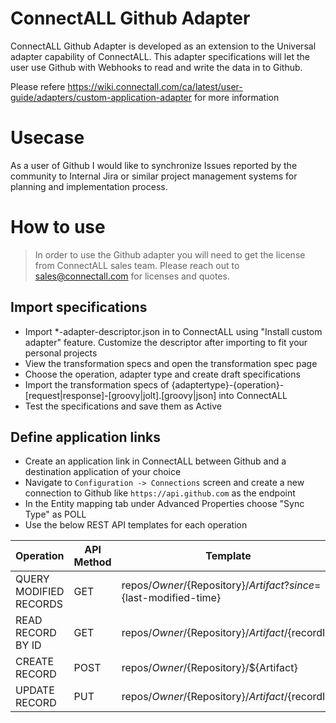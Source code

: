 # ConnectALL Github Adapter

ConnectALL Github Adapter is developed as an extension to the Universal adapter capability of ConnectALL. This adapter specifications will let the user use Github with Webhooks to read and write the data in to Github.

Please refere https://wiki.connectall.com/ca/latest/user-guide/adapters/custom-application-adapter for more information

# Usecase

As a user of Github I would like to synchronize Issues reported by the community to Internal Jira or similar project management systems for planning and implementation process.

# How to use

> In order to use the Github adapter you will need to get the license from ConnectALL sales team. Please reach out to sales@connectall.com for licenses and quotes.

## Import specifications
* Import *-adapter-descriptor.json in to ConnectALL using "Install custom adapter" feature. Customize the descriptor after importing to fit your personal projects
* View the transformation specs and open the transformation spec page
* Choose the operation, adapter type and create draft specifications
* Import the transformation specs of {adaptertype}-{operation}-[request|response]-[groovy|jolt].[groovy|json] into ConnectALL
* Test the specifications and save them as Active

## Define application links
* Create an application link in ConnectALL between Github and a destination application of your choice
* Navigate to `Configuration -> Connections` screen and create a new connection to Github like `https://api.github.com` as the endpoint
* In the Entity mapping tab under Advanced Properties choose "Sync Type" as POLL
* Use the below REST API templates for each operation

|Operation|API Method|Template|
|--- | --- | ---|
|QUERY MODIFIED RECORDS|GET|repos/${Owner}/${Repository}/${Artifact}?since=${last-modified-time}|
|READ RECORD BY ID|GET|repos/${Owner}/${Repository}/${Artifact}/${recordId}|
|CREATE RECORD|POST|repos/${Owner}/${Repository}/${Artifact}|
|UPDATE RECORD|PUT|repos/${Owner}/${Repository}/${Artifact}/${recordId}|
